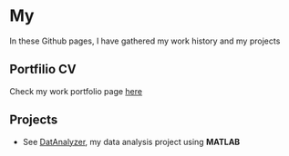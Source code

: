 # My 
In these Github pages, I have gathered my work history and my projects

## Portfilio CV
Check my work portfolio page [here](https://anahill.github.io/portfolio/)
<!-- separate current portfolio and academic portfolio -->


## Projects
- See [DatAnalyzer](https://github.com/AnaHill/DatAnalyzer), my data analysis project using **MATLAB** 
